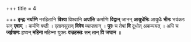 +++
title = 4

+++
**इन्द्रः** **नर्याणि** नरहितानि **विश्वा** विश्वानि **अपांसि** कर्माणि **विद्वान्** जानन् **आयुधेभिः** आयुधैः **भीमः** भयंकरः सन् **एषाम्** । कर्मणि षष्ठी । एतानसुरान् **विवेष** व्याप्तवान् । **पुरः** च तेषां **वि** दूधोत् अकम्पयत् । अपि च **जर्हृषाणः** हृष्यन् **महिना** महिम्ना युक्तः **वज्रहस्तः** सन् तान् **वि** **जघान** ॥